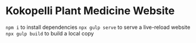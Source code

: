 # Kokopelli Plant Medicine Website

```npm i``` to install dependencies
```npx gulp serve``` to serve a live-reload website
```npx gulp build``` to build a local copy
